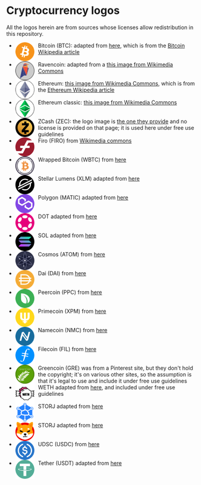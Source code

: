 Cryptocurrency logos
====================

<style>
	img.cclogo {
  width: 50px;
  max-height: 50px;
  float: left;
  background-color: transparent !important;
  margin-right: 10px !important;
  margin-top: 1 !important;
  margin-bottom: 1 !important;
}
</style>

All the logos herein are from sources whose licenses allow redistribution in this repository.

- <img src="btc-coin-symbol.svg" class="cclogo"> Bitcoin (BTC): adapted from [here](https://commons.wikimedia.org/wiki/File:btc-coin-symbol.svg), which is from the [Bitcoin Wikipedia article](https://en.wikipedia.org/wiki/Bitcoin) <br clear='all'>
- <img src="rvn-coin-symbol.svg" class="cclogo"> Ravencoin: adapted from a [this image from Wikimedia Commons](https://commons.wikimedia.org/wiki/File:rvn-logo.png) <br clear='all'>
- <img src="eth-coin-symbol.svg" class="cclogo"> Ethereum: [this image from Wikimedia Commons](https://commons.wikimedia.org/wiki/File:eth-logo.svg), which is from the [Ethereum Wikipedia article](https://en.wikipedia.org/wiki/Ethereum) <br clear='all'>
- <img src="etc-coin-symbol.svg" class="cclogo"> Ethereum classic: [this image from Wikimedia Commons](https://commons.wikimedia.org/wiki/File:Ethereum_Classic_Logo.svg) <br clear='all'>
- <img src="zec-coin-symbol.svg" class="cclogo"> ZCash (ZEC): the logo image is [the one they provide](https://cryptologos.cc/zcash) and no license is provided on that page; it is used here under free use guidelines <br clear='all'>
- <img src="firo-coin-symbol.svg" class="cclogo"> Firo (FIRO) from [Wikimedia commons](https://commons.wikimedia.org/wiki/File:firo-coin-symbol.svg) <br clear='all'>
- <img src="wbtc-coin-symbol.svg" class="cclogo"> Wrapped Bitcoin (WBTC) from [here](https://cryptologos.cc/wrapped-bitcoin) <br clear='all'>
- <img src="xlm-coin-symbol.svg" class="cclogo"> Stellar Lumens (XLM) adapted from [here](https://cryptologos.cc/stellar) <br clear='all'>
- <img src="matic-coin-symbol.svg" class="cclogo"> Polygon (MATIC) adapted from [here](https://cryptologos.cc/logos/matic-coin-symbol.svg?v=022) <br clear='all'>
- <img src="dot-coin-symbol.svg" class="cclogo"> DOT adapted from [here](https://cryptologos.cc/polkadot-new) <br clear='all'>
- <img src="sol-coin-symbol.svg" class="cclogo"> SOL adapted from [here](https://cryptologos.cc/solana) <br clear='all'>
- <img src="atom-coin-symbol.svg" class="cclogo"> Cosmos (ATOM) from [here](https://cryptologos.cc/cosmos) <br clear='all'>
- <img src="dai-coin-symbol.svg" class="cclogo"> Dai (DAI) from [here](https://cryptologos.cc/multi-collateral-dai) <br clear='all'>
- <img src="ppc-coin-symbol.svg" class="cclogo"> Peercoin (PPC) from [here](https://cryptologos.cc/peercoin) <br clear='all'>
- <img src="xpm-coin-symbol.svg" class="cclogo"> Primecoin (XPM) from [here](https://cryptologos.cc/primecoin) <br clear='all'>
- <img src="nmc-coin-symbol.svg" class="cclogo"> Namecoin (NMC) from [here](https://cryptologos.cc/namecoin) <br clear='all'>
- <img src="fil-coin-symbol.svg" class="cclogo"> Filecoin (FIL) from [here](https://cryptologos.cc/filecoin) <br clear='all'>
- <img src="gre-coin-symbol.png" class="cclogo"> Greencoin (GRE) was from a Pinterest site, but they don't hold the copyright; it's on various other sites, so the assumption is that it's legal to use and include it under free use guidelines <br clear='all'>
- <img src="weth-coin-symbol.png" class="cclogo"> WETH adapted from [here](https://neironix.io/cryptocurrency/wrapped_ether), and included under free use guidelines<br clear='all'>
- <img src="storj-coin-symbol.svg" class="cclogo"> STORJ adapted from [here](https://cryptologos.cc/storj) <br clear='all'>
- <img src="shib-coin-symbol.svg" class="cclogo"> STORJ adapted from [here](https://cryptologos.cc/shiba-inu) <br clear='all'>
- <img src="usdc-coin-symbol.svg" class="cclogo"> UDSC (USDC) from [here](https://cryptologos.cc/usd-coin) <br clear='all'>
- <img src="usdt-coin-symbol.svg" class="cclogo"> Tether (USDT) adapted from [here](https://cryptologos.cc/usd-coin) <br clear='all'>


